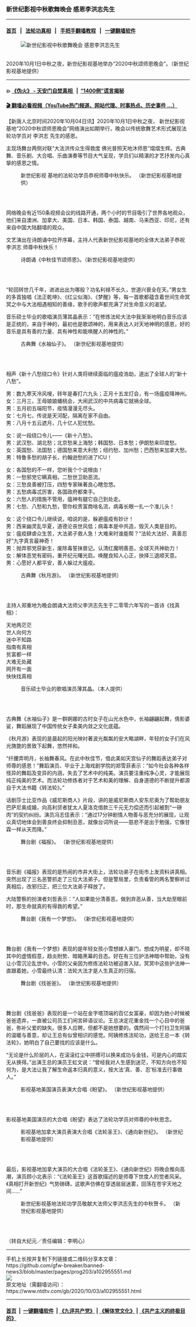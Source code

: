 ### 新世纪影视中秋歌舞晚会 感恩李洪志先生
------------------------

#### [首页](https://github.com/gfw-breaker/banned-news3/blob/master/README.md) &nbsp;&nbsp;|&nbsp;&nbsp; [法轮功真相](https://github.com/begood0513/basic/blob/master/README.md)  &nbsp;&nbsp;|&nbsp;&nbsp; [手把手翻墙教程](https://github.com/gfw-breaker/guides/wiki)  &nbsp;&nbsp;|&nbsp;&nbsp; [一键翻墙软件](https://github.com/gfw-breaker/nogfw/blob/master/README.md)  



<div><div class="featured_image">
 <figure>
  <img alt="新世纪影视中秋歌舞晚会 感恩李洪志先生" src="https://i.ntdtv.com/assets/uploads/2020/10/001-3-800x450.jpg"/>
 </figure><br/>
 <span class="caption">
  2020年10月1日中秋之夜，新世纪影视基地举办“2020中秋颂师恩晚会”。（新世纪影视基地提供）
 </span>
</div>
</div><hr/>

#### 💥 [《伪火》 - 天安门自焚真相 ](http://158.247.195.190:10000/videos/blog/weihuo.html)&nbsp; |&nbsp; [“1400例”谎言揭秘  ](http://158.247.195.190:10000/videos/blog/jiexi1400.html)

#### [ 🎬  翻墙必看视频（YouTube热门频道、网站代理、时事热点、历史事件 ...）](https://github.com/gfw-breaker/links/blob/master/banned.md)

<div><div class="post_content" itemprop="articleBody">
 <p>
  【新唐人北京时间2020年10月04日讯】2020年10月1日中秋之夜，
  <ok href="https://www.ntdtv.com/gb/新世纪影视.htm">
   新世纪影视
  </ok>
  基地“2020中秋颂师恩晚会”网络演出如期举行，晚会以传统歌舞艺术形式展现法轮功学员对
  <ok href="https://www.ntdtv.com/gb/李洪志.htm">
   李洪志
  </ok>
  先生的感恩。
 </p>
 <p>
  主现场舞台两侧对联“大法洪传众生得救度 佛光普照天地沐师恩”熠熠生辉。古典舞、音乐剧、大合唱、乐曲演奏等节目大气呈现，学员们以精湛的才艺抒发内心真挚的感恩之情。
 </p>
 <figure class="wp-caption aligncenter" id="attachment_102955555" style="width: 450px">
  <img alt="" class="size-full wp-image-102955555" src="https://i.ntdtv.com/assets/uploads/2020/10/002-3-450x253.jpg">
   <br/><figcaption class="wp-caption-text">
    <ok href="https://www.ntdtv.com/gb/新世纪影视.htm">
     新世纪影视
    </ok>
    基地的法轮功学员恭祝师尊中秋快乐。 （新世纪影视基地提供）
   </figcaption><br/>
  </img>
 </figure><br/>
 <p>
  网络晚会有近150条视频会议的线路开通，两个小时的节目吸引了世界各地观众，他们来自澳洲、加拿大、美国、日本、韩国、泰国、越南、马来西亚、印尼，还有来自中国大陆翻墙的观众。
 </p>
 <p>
  文艺演出在诗朗诵中拉开序幕，主持人代表新世纪影视基地的全体大法弟子恭祝
  <ok href="https://www.ntdtv.com/gb/李洪志.htm">
   李洪志
  </ok>
  师尊中秋快乐！
 </p>
 <figure class="wp-caption aligncenter" id="attachment_102955556" style="width: 450px">
  <img alt="" class="size-full wp-image-102955556" src="https://i.ntdtv.com/assets/uploads/2020/10/003-3-450x281.jpg">
   <br/><figcaption class="wp-caption-text">
    诗朗诵《中秋佳节颂师恩》。（新世纪影视基地提供）
   </figcaption><br/>
  </img>
 </figure><br/>
 <p>
  “轮回转世几千年，进进出出为哪般？功名利禄不长久，世道兴衰全在天。”男女生的多首独唱《法正乾坤》、《红尘似海》、《梦醒》等，每一首歌都蕴含着世间生命冥冥之中与大法相遇相知的善缘，歌手的歌声都充满了对生命意义的渴望。
 </p>
 <p>
  音乐硕士毕业的歌唱演员薄其晶表示：“在修炼法轮大法中我渐渐地明白音乐应该是正统的，来自于神的，最初也是歌颂神的，用来表达人对天地神明的感恩，好的音乐是具有善的力量、具有神性和能唤醒人的神性的。”
 </p>
 <figure class="wp-caption aligncenter" id="attachment_102955557" style="width: 450px">
  <img alt="" class="size-full wp-image-102955557" src="https://i.ntdtv.com/assets/uploads/2020/10/004-3-450x300.jpg"/>
  <br/><figcaption class="wp-caption-text">
   古典舞《水袖仙子》。 （新世纪影视基地提供）
  </figcaption><br/>
 </figure><br/>
 <p>
  相声《新十八愁绕口令》针对人类将继续面临的瘟疫浩劫，道出了全球人的“新十八愁”。
 </p>
 <p>
  男：数九寒天冷风嗖，转年是春打六九头；正月十五龙灯会，有一场瘟疫降神州。
  <br/>
  女：三月三，王母娘娘蟠桃会，大闹武汉的中共病毒它就祸全球。
  <br/>
  男：五月初五端阳节，疫情漫漫无尽头。
  <br/>
  女：七月七，传说是天河配，隔离在家不自由。
  <br/>
  男：八月十五云遮月，几十亿人犯忧愁。
 </p>
 <p>
  女：说一段绕口令儿——《新十八愁》。
  <br/>
  男：武汉愁、湖北愁；北京愁来上海愁；韩国愁、日本愁；伊朗愁来印度愁。
  <br/>
  女：英国愁、法国愁；德国愁来意大利愁；纽约愁、加州愁；巴西愁来加拿大愁。
  <br/>
  男：特鲁多愁的胡子长，约翰逊愁的进了ICU！
 </p>
 <p>
  女：各国愁的不一样，您听我个个说根由！
  <br/>
  男：一愁邪党它瞒真相，二愁世卫助恶流。
  <br/>
  女：三愁良善被打压，四愁专家昧著良心瞎忽悠。
  <br/>
  男：五愁病毒忒厉害，各国政府都束手。
  <br/>
  女：六愁人的措施不管用，瘟神有腿它自己到处走。
  <br/>
  男：七愁、八愁和九愁，管你权贵富商啥名流，病毒长眼一扎一个准儿头！
 </p>
 <p>
  女：这个绕口令儿继续说，咱说的是，躲避瘟疫有妙计！
  <br/>
  男：西来幽灵乱华夏，道德沦丧世风低；病毒本是中共造，毁灭人类是目的。
  <br/>
  女：瘟疫肆虐众生苦，大法弟子救人急！大难来时谁能帮？“法轮大法好、真善忍好”九字真言最神奇！
  <br/>
  男：抛弃邪党获新生，废除毒誓抹兽记。认清红魔明善恶，全球灭共神助力！
  <br/>
  女：解体恶党有密码，重开纪元曙光启。唤醒良知人心正，抉择三退顺天意。
  <br/>
  男：心愿好人都平安，善人躲过大瘟疫。
 </p>
 <figure class="wp-caption aligncenter" id="attachment_102955558" style="width: 450px">
  <img alt="" class="size-full wp-image-102955558" src="https://i.ntdtv.com/assets/uploads/2020/10/006-3-450x300.jpg"/>
  <br/><figcaption class="wp-caption-text">
   古典舞《秋月游》。 （新世纪影视基地提供）
  </figcaption><br/>
 </figure><br/>
 <p>
  主持人郑重地为晚会朗诵大法师父李洪志先生于二零零六年写的一首诗《找真相》：
 </p>
 <p>
  天地两茫茫
  <br/>
  世人向何方
  <br/>
  迷中不知路
  <br/>
  指南有真相
  <br/>
  贫富都一样
  <br/>
  大难无处藏
  <br/>
  网开有一面
  <br/>
  快快找真相
 </p>
 <figure class="wp-caption aligncenter" id="attachment_102955559" style="width: 450px">
  <img alt="" class="size-full wp-image-102955559" src="https://i.ntdtv.com/assets/uploads/2020/10/007-450x338.jpeg"/>
  <br/><figcaption class="wp-caption-text">
   音乐硕士毕业的歌唱演员薄其晶。（本人提供）
  </figcaption><br/>
 </figure><br/>
 <p>
  古典舞《水袖仙子》是一群婀娜的古时女子在山光水色中，长袖翩翩起舞，倩影婆娑，舞蹈展现了中国传统女子柔美内敛之文化底蕴。
 </p>
 <p>
  《秋月游》表现的是晨起的阳光映衬著波光粼粼的安大略湖畔，年轻的女子们在风光旖旎的景致下起舞，悠然祥和。
 </p>
 <p>
  “纤腰弄明月，长袖舞春风。在此中秋佳节，借此美如天宫仙子的舞蹈表达弟子对师尊的感恩！”舞蹈演员、毕业于上海戏剧学院的郑雪菲表示：“如今社会各种各样怪异的舞蹈及变异的内涵，失去了艺术中的纯美。演员要注重纯净心灵，才能展现纯正纯美的艺术。而法轮功修炼者对于艺术和美的理解、自身道德的不断提升都源自于大法书籍《转法轮》。”
 </p>
 <p>
  话剧莎士比亚作品《威尼斯商人》片段，讲的是威尼斯商人安东尼奥为了帮助朋友巴萨尼奥成婚，向高利贷者犹太人夏洛克借款三千元无力偿还而引起被割“一磅肉”的契约纠纷。演员冯志佳表示：“通过17分钟剧情人物善与恶充分的展现，让观众真切地体会到善良终会抑制丑恶，就像台词所说——慈悲不是出于勉强，它像甘霖一样从天而降。”
 </p>
 <figure class="wp-caption aligncenter" id="attachment_102955560" style="width: 450px">
  <img alt="" class="size-full wp-image-102955560" src="https://i.ntdtv.com/assets/uploads/2020/10/009-450x300.jpg"/>
  <br/><figcaption class="wp-caption-text">
   舞台剧《福报》。 （新世纪影视基地提供）
  </figcaption><br/>
 </figure><br/>
 <p>
  音乐剧《福报》表现的是热闹的市井大街上，法轮功弟子在街市上发资料讲真相。突然出现了三名恶警抓走了三位大法弟子。但是警局里，负责看管的两名警察听过真相后，改邪归正，把三位大法弟子释放了。
 </p>
 <p>
  大陆警察的扮演者刘哲表示：“人如果能分清善恶，做到弃恶从善，当大劫至眼前时，那生命就真的有得救的希望。”
 </p>
 <figure class="wp-caption aligncenter" id="attachment_102955561" style="width: 450px">
  <img alt="" class="size-full wp-image-102955561" src="https://i.ntdtv.com/assets/uploads/2020/10/010-450x300.jpg"/>
  <br/><figcaption class="wp-caption-text">
   舞台剧《我有一个梦想》。 （新世纪影视基地提供）
  </figcaption><br/>
 </figure><br/>
 <p>
  舞台剧《我有一个梦想》表现的是年轻女孩小雪想嫁入豪门，想成为明星，却不晓其中的虚情假意，趋炎附势、暗箱黑幕的丑态。好在有三位护法神暗中帮助，没有让小雪沉沦乱世中。小雪的父亲因为修炼法轮功被迫害入狱，冥冥中这些护法神一直跟着她，小雪最终认清：法轮大法才是人生真正的归宿。
 </p>
 <figure class="wp-caption aligncenter" id="attachment_102955564" style="width: 450px">
  <img alt="" class="size-full wp-image-102955564" src="https://i.ntdtv.com/assets/uploads/2020/10/011-450x300.jpg"/>
  <br/><figcaption class="wp-caption-text">
   舞台剧《找爸爸》。 （新世纪影视基地提供）
  </figcaption><br/>
 </figure><br/>
 <p>
  舞台剧《找爸爸》表现的是一个站在金字塔顶端的百亿女富豪，却因为她小时候被爸爸遗弃，一直被公司员工们闲言碎语议论。王总决定花重金找一个心目中的爸爸，弥补父爱的缺失。很多人应聘，但都不是她想要的。偶然间一个打扫卫生阿姨的温暖与善意，却让王总有似曾相识的感觉。阿姨修炼法轮功，送给王总一本《转法轮》，她明白了自己要找的应该是什么。
 </p>
 <p>
  “无论是什么阶层的人，在滚滚红尘中拼搏可以换来成功与金钱，可是内心的踏实无从换得。”出演王总的演员王虹文说：“曾经我对人生感到迷茫，不知方向也不知何为，是大法让我了解生命返本归真的意义，按大法‘真、善、忍’标准去行事做人。”
 </p>
 <figure class="wp-caption aligncenter" id="attachment_102955566" style="width: 450px">
  <img alt="" class="size-full wp-image-102955566" src="https://i.ntdtv.com/assets/uploads/2020/10/012-450x300.jpg"/>
  <br/><figcaption class="wp-caption-text">
   影视基地美国演员表演大合唱《盼望》。 （新世纪影视基地提供）
  </figcaption><br/>
 </figure><br/>
 <p>
  影视基地美国演员的大合唱《盼望》表达了法轮功学员对师尊的中秋思念。
 </p>
 <figure class="wp-caption aligncenter" id="attachment_102955565" style="width: 450px">
  <img alt="" class="size-full wp-image-102955565" src="https://i.ntdtv.com/assets/uploads/2020/10/013-450x269.jpg"/>
  <br/><figcaption class="wp-caption-text">
   影视基地加拿大演员表演大合唱《法轮圣王》、《通向新世纪》。 （新世纪影视基地提供）
  </figcaption><br/>
 </figure><br/>
 <p>
  最后，影视基地加拿大演员的大合唱《法轮圣王》、《通向新世纪》将晚会推向高潮，演员顾小北表示：“《法轮圣王》这首歌描述的是师尊下世度人的觉者风采。《真相打开新世纪》气势磅礴，这歌声仿佛在穿透层层迷雾，回荡在苍宇天地之间……”
 </p>
 <figure class="wp-caption alignnone" id="attachment_102955569" style="width: 450px">
  <img alt="" class="size-full wp-image-102955569" src="https://i.ntdtv.com/assets/uploads/2020/10/014-450x300.jpg"/>
  <br/><figcaption class="wp-caption-text">
   新世纪影视基地法轮功学员敬献大法师父李洪志先生的中秋贺卡。 （新世纪影视基地提供）
  </figcaption><br/>
 </figure><br/>
 <div class="video_fit_container">
 </div>
 <div class="video_fit_container">
 </div>
 <div class="video_fit_container">
 </div>
 <div class="video_fit_container">
 </div>
 <div class="video_fit_container">
 </div>
 <p>
  （转自大纪元／责任编辑：李明心）
 </p>
 <div class="single_ad">
 </div>
</div>
</div>
<hr/>
手机上长按并复制下列链接或二维码分享本文章：<br/>
https://github.com/gfw-breaker/banned-news3/blob/master/pages/prog203/a102955551.md <br/>
<a href='https://github.com/gfw-breaker/banned-news3/blob/master/pages/prog203/a102955551.md'><img src='https://github.com/gfw-breaker/banned-news3/blob/master/pages/prog203/a102955551.md.png'/></a> <br/>
原文地址（需翻墙访问）：https://www.ntdtv.com/gb/2020/10/03/a102955551.html


------------------------
#### [首页](https://github.com/gfw-breaker/banned-news3/blob/master/README.md) &nbsp;|&nbsp; [一键翻墙软件](https://github.com/gfw-breaker/nogfw/blob/master/README.md) &nbsp;| [《九评共产党》](https://github.com/gfw-breaker/9ping.md/blob/master/README.md#九评之一评共产党是什么) | [《解体党文化》](https://github.com/gfw-breaker/jtdwh.md/blob/master/README.md) | [《共产主义的终极目的》](https://github.com/gfw-breaker/gczydzjmd.md/blob/master/README.md)


<img src='http://gfw-breaker.win/banned-news3/pages/prog203/a102955551.md' width='0px' height='0px'/>